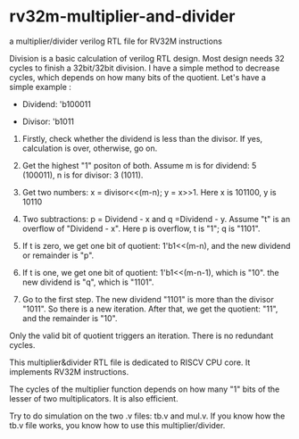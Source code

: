 # rv32m-multiplier-and-divider
a multiplier/divider verilog RTL file for RV32M instructions 

Division is a basic calculation of verilog RTL design. Most design needs 32 cycles to finish a 32bit/32bit division. I have a simple method to  decrease cycles, which depends on how many bits of the quotient.  Let's have a simple example :

* Dividend:  'b100011

* Divisor: 'b1011

1. Firstly, check whether the dividend is less than the divisor. If yes, calculation is over, otherwise, go on. 

2. Get the highest "1" positon of both. Assume m is for dividend: 5 (100011), n is for divisor: 3 (1011).   

3. Get two numbers: x =  divisor<<(m-n); y = x>>1. Here x is 101100, y is 10110

4. Two subtractions:  p = Dividend - x and  q =Dividend - y. Assume "t" is an overflow of  "Dividend - x". Here p is overflow, t is "1"; q is "1101".

5. If t is zero, we get one bit of quotient: 1'b1<<(m-n), and the new dividend or remainder is "p". 

6. If t is one, we get one bit of quotient: 1'b1<<(m-n-1), which is "10". the new dividend is "q", which is "1101".  

7. Go to the first step. The new dividend "1101" is more than the divisor "1011".  So there is a new iteration. After that, we get the quotient: "11", and the remainder is "10".

Only the valid bit of quotient triggers an iteration.  There is no redundant cycles. 

This multiplier&divider RTL file is dedicated to RISCV CPU core. It implements RV32M instructions. 

The cycles of the multiplier function depends on how many "1" bits of the lesser of two multiplicators. It is also efficient.

Try to do simulation on the two .v files: tb.v and mul.v. If you know how the tb.v file works, you know how to use this multiplier/divider.
